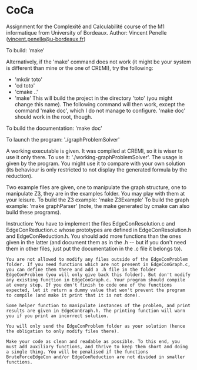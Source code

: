 # CoCa

Assignment for the Complexité and Calculabilité course of the M1 informatique from University of Bordeaux.
Author: Vincent Penelle (vincent.penelle@u-bordeaux.fr)

To build: 'make'

Alternatively, if the 'make' command does not work (it might be your system is different than mine or the one of CREMI), try the following:
- 'mkdir toto'
- 'cd toto'
- 'cmake ..'
- 'make'
This will build the project in the directory 'toto' (you might change this name). The following command will then work, except the command 'make doc', which I do not manage to configure. 'make doc' should work in the root, though.

To build the documentation: 'make doc'

To launch the program: './graphProblemSolver'

A working executable is given. It was compiled at CREMI, so it is wiser to use it only there. To use it: './working-graphProblemSolver'. The usage is given by the program. You might use it to compare with your own solution (its behaviour is only restricted to not display the generated formula by the reduction).

Two example files are given, one to manipulate the graph structure, one to manipulate Z3, they are in the examples folder. You may play with them at your leisure.
To build the Z3 example: 'make Z3Example'
To build the graph example: 'make graphParser'
(note, the make generated by cmake can also build these programs).

Instruction:
    You have to implement the files EdgeConResolution.c and EdgeConReduction.c whose prototypes are defined in EdgeConResolution.h and EdgeConReduction.h. You should add more functions than the ones given in the latter (and document them as in the .h -- but if you don't need them in other files, just put the documentation in the .c file it belongs to).

    You are not allowed to modify any files outside of the EdgeConProblem folder. If you need functions which are not present in EdgeConGraph.c, you can define them there and add a .h file in the folder EdgeConProblem (you will only give back this folder). But don't modify any existing function in EdgeConGraph.c. Your program should compile at every step. If you don't finish to code one of the functions expected, let it return a dummy value that won't prevent the program to compile (and make it print that it is not done).

    Some helper function to manipulate instances of the problem, and print results are given in EdgeConGraph.h. The printing function will warn you if you print an incorrect solution.

    You will only send the EdgeConProblem folder as your solution (hence the obligation to only modify files there).

    Make your code as clean and readable as possible. To this end, you must add auxiliary functions, and thrive to keep them short and doing a single thing. You will be penalised if the functions BruteForceEdgeCon and/or EdgeConReduction are not divided in smaller functions.